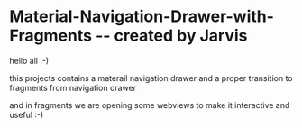 # Material-Navigation-Drawer-with-Fragments -- created by Jarvis 

hello all :-) 

this projects contains a materail navigation drawer and a proper transition to fragments from navigation drawer 

and in fragments we are opening some webviews to make it interactive and useful :-) 
